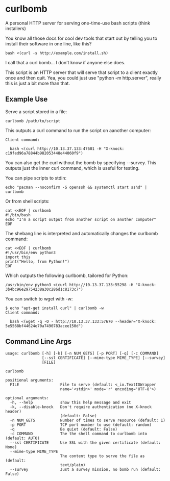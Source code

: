 # curlbomb 

A personal HTTP server for serving one-time-use bash scripts (think installers)

You know all those docs for cool dev tools that start out by telling
you to install their software in one line, like this?

    bash <(curl -s http://example.com/install.sh)

I call that a curl bomb... I don't know if anyone else does.

This script is an HTTP server that will serve that script to a client
exactly once and then quit. Yea, you could just use "python -m http.server", 
really this is just a bit more than that.

## Example Use

Serve a script stored in a file:

    curlbomb /path/to/script
	
This outputs a curl command to run the script on aanother computer:

    Client command:

      bash <(curl http://10.13.37.133:47601 -H "X-knock: c19fed96a78844b982053448e44060f9")

You can also get the curl without the bomb by specifying --survey.
This outputs just the inner curl command, which is useful for testing.

You can pipe scripts to stdin:

    echo "pacman --noconfirm -S openssh && systemctl start sshd" | curlbomb
	
Or from shell scripts:

    cat <<EOF | curlbomb
    #!/bin/bash
    echo "I'm a script output from another script on another computer"
	EOF

The shebang line is interpreted and automatically changes the curlbomb command:

    cat <<EOF | curlbomb
	#!/usr/bin/env python3
	import this
	print("Hello, from Python!")
	EOF
	
Which outputs the following curlbomb, tailored for Python:

    /usr/bin/env python3 <(curl http://10.13.37.133:55298 -H "X-knock: 3b4bc96e29754238a30c286d1c8173c7")

You can switch to wget with -w:

    $ echo "apt-get install curl" | curlbomb -w
	Client command:

      bash <(wget -q -O - http://10.13.37.133:57670 --header="X-knock: 5e5568bf44624e70a7490783acee150d")

## Command Line Args

    usage: curlbomb [-h] [-k] [-n NUM_GETS] [-p PORT] [-q] [-c COMMAND]
                    [--ssl CERTIFICATE] [--mime-type MIME_TYPE] [--survey]
                    [FILE]
    
    curlbomb
    
    positional arguments:
      FILE                  File to serve (default: <_io.TextIOWrapper
                            name='<stdin>' mode='r' encoding='UTF-8'>)
    
    optional arguments:
      -h, --help            show this help message and exit
      -k, --disable-knock   Don't require authentication (no X-knock header)
                            (default: False)
      -n NUM_GETS           Number of times to serve resource (default: 1)
      -p PORT               TCP port number to use (default: random)
      -q                    Be quiet (default: False)
      -c COMMAND            The the shell command to curlbomb into (default: AUTO)
      --ssl CERTIFICATE     Use SSL with the given certificate (default: None)
      --mime-type MIME_TYPE
                            The content type to serve the file as (default:
                            text/plain)
      --survey              Just a survey mission, no bomb run (default: False)
